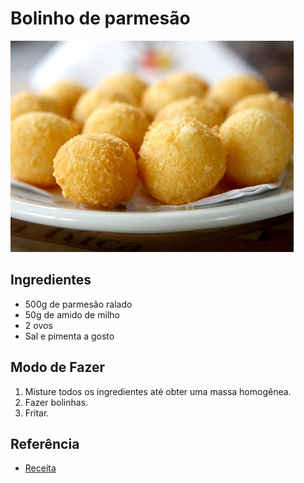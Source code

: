 # Bolinho de parmesão

![bolinho-de-parmesao](images/bolinho-de-parmesao.jpg)

## Ingredientes

* 500g de parmesão ralado
* 50g de amido de milho
* 2 ovos
* Sal e pimenta a gosto

## Modo de Fazer

1. Misture todos os ingredientes até obter uma massa homogênea.
2. Fazer bolinhas.
3. Fritar.

## Referência

* [Receita](http://entretenimento.r7.com/receitas-e-dietas/noticias/faca-um-pratico-bolinho-de-parmesao-20091125.html)